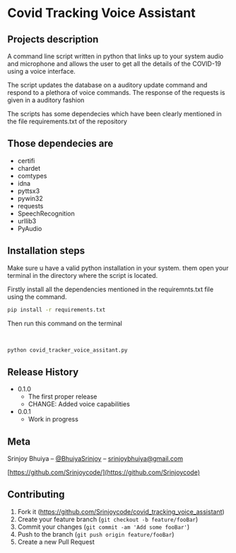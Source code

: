 # Covid Tracking Voice Assistant

## Projects description
A command line script written in python that links up to your system audio and microphone and allows the user to get all the details of the COVID-19 using a voice interface.

The script updates the database on a auditory update command and respond to a plethora of voice commands. 
The response of the requests is given in a auditory fashion 

The scripts has some dependecies which have been clearly mentioned in the file requirements.txt of the repository

## Those dependecies are 
<ul>
    <li>certifi</li>
    <li>chardet</li>
    <li>comtypes</li>
    <li>idna</li>
    <li>pyttsx3</li>
    <li>pywin32</li>
    <li>requests</li>
    <li>SpeechRecognition</li>
    <li>urllib3</li>
    <li>PyAudio</li>
</ul>

## Installation steps

Make sure u have a valid python installation in your system.
them open your terminal in the directory where the script is located.

Firstly install all the dependencies mentioned in the requiremnts.txt file using the command.
<br>
        
``` sh
pip install -r requirements.txt
```
    
    

Then run this command on the terminal 

<br>

``` sh
python covid_tracker_voice_assitant.py
```

## Release History


* 0.1.0
    * The first proper release
    * CHANGE: Added voice capabilities 
* 0.0.1
    * Work in progress

## Meta

Srinjoy Bhuiya – [@BhuiyaSrinjoy](https://twitter.com/BhuiyaSrinjoy) – srinjoybhuiya@gmail.com



[https://github.com/Srinjoycode/](https://github.com/Srinjoycode)

## Contributing

1. Fork it (<https://github.com/Srinjoycode/covid_tracking_voice_assistant>)
2. Create your feature branch (`git checkout -b feature/fooBar`)
3. Commit your changes (`git commit -am 'Add some fooBar'`)
4. Push to the branch (`git push origin feature/fooBar`)
5. Create a new Pull Request

<!-- Markdown link & img dfn's -->
[npm-image]: https://img.shields.io/npm/v/datadog-metrics.svg?style=flat-square
[npm-url]: https://npmjs.org/package/datadog-metrics
[npm-downloads]: https://img.shields.io/npm/dm/datadog-metrics.svg?style=flat-square
[travis-image]: https://img.shields.io/travis/dbader/node-datadog-metrics/master.svg?style=flat-square
[travis-url]: https://travis-ci.org/dbader/node-datadog-metrics
[wiki]: https://github.com/yourname/yourproject/wiki
    
 

